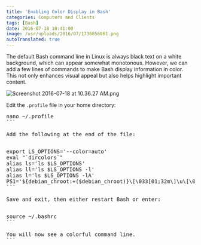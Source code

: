```yaml
---
title: 'Enabling Color Display in Bash'
categories: Computers and Clients
tags: [Bash]
date: 2016-07-18 10:41:00
image: /usr/uploads/2016/07/1736856861.png
autoTranslated: true
---
```



The default Bash command line in Linux is always black text on a white background, which can appear somewhat monotonous. However, we can add a few lines of commands to make Bash display information in color. This not only enhances visual appeal but also helps highlight important content.

<img src="/usr/uploads/2016/07/1736856861.png" alt="Screenshot 2016-07-18 at 10.36.27 AM.png" />

Edit the `.profile` file in your home directory:

<pre class="prettypaint">
nano ~/.profile
```

Add the following at the end of the file:

<pre class="prettypaint">
export LS_OPTIONS='--color=auto'
eval "`dircolors`"
alias ls='ls $LS_OPTIONS'
alias ll='ls $LS_OPTIONS -l'
alias l='ls $LS_OPTIONS -lA'
PS1='${debian_chroot:+($debian_chroot)}\[\033[01;32m\]\u\[\033[00m\]@\[\033[01;36m\]\h\[\033[00m\]:[\[\033[01;34m\]\w\[\033[00m\]]\$ '  
```

Save and exit, then either restart Bash or enter:

<pre class="prettypaint">
source ~/.bashrc
```

You will now see a colorful command line.
```
